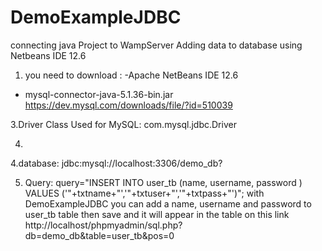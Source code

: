 # DemoExampleJDBC
 connecting java Project to WampServer 
 Adding data to database 
 using Netbeans IDE 12.6
 
 
 1. you need to download :
-Apache NetBeans IDE 12.6
-  mysql-connector-java-5.1.36-bin.jar
  https://dev.mysql.com/downloads/file/?id=510039

3.Driver Class Used for MySQL:
com.mysql.jdbc.Driver

4. 

4.database:
jdbc:mysql://localhost:3306/demo_db?

5. Query:
query="INSERT INTO user_tb (name, username, password ) VALUES ('"+txtname+"','"+txtuser+"','"+txtpass+"')";
with DemoExampleJDBC you can add a name, username and password to user_tb table then save and it will appear in the table on this link 
 http://localhost/phpmyadmin/sql.php?db=demo_db&table=user_tb&pos=0


